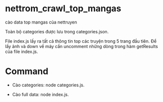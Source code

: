 # nettrom_crawl_top_mangas
cào data top mangas của nettruyen 

Toàn bộ categories được lưu trong categories.json.

File index.js lấy ra tất cả thông tin top các truyện trong 5 trang đầu tiên.
Để lấy ảnh và down về máy cần uncomment những dòng trong hàm getResults của file index.js.

# Command

* Cào categories: node categories.js.

* Cào full data: node index.js.
